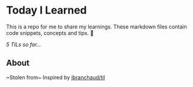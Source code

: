 # Today I Learned
This is a repo for me to share my learnings. These markdown files contain code snippets, concepts and tips. 🧠

_5 TILs so far..._

## About
~Stolen from~ Inspired by [jbranchaud/til](https://github.com/jbranchaud/til)
